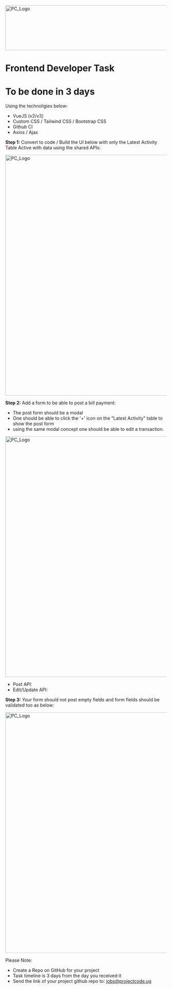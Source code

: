 <img src="https://github.com/ismailasega/projectCode-interview/blob/main/img/pcLogo.png" alt="PC_Logo" width="564" height="140">

# Frontend Developer Task
# To be done in 3 days

Using the technoligies below:

- VueJS (v2/v3)
- Custom CSS / Tailwind CSS / Bootstrap CSS
- Github CI
- Axios / Ajax

**Step 1:** Convert to code / Build the UI below with only the Latest Activity Table Active with data using the shared APIs:

<img src="https://github.com/ismailasega/projectCode-interview/blob/main/img/fe_UI_1.png" alt="PC_Logo" width="1171" height="750">

**Step 2:** Add a form to be able to post a bill payment:

- The post form should be a modal
- One should be able to click the '+' icon on the "Latest Activity" table to show the post form
- using the same modal concept one should be able to edit a transaction.

<img src="https://github.com/ismailasega/projectCode-interview/blob/main/img/fe_UI_2.png" alt="PC_Logo" width="1171" height="750">

- Post API:
- Edit/Update API:

**Step 3:** Your form should not post empty fields and form fields should be validated too as below:

<img src="https://github.com/ismailasega/projectCode-interview/blob/main/img/fe_UI_3.png" alt="PC_Logo" width="1171" height="750">

Please Note:

- Create a Repo on GitHub for your project
- Task timeline is 3 days from the day you received it
- Send the link of your project github repo to: jobs@projectcode.ug

